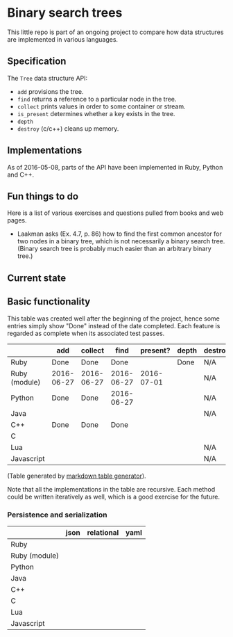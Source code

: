 # Binary search trees

This little repo is part of an ongoing project to compare
how data structures are implemented in various languages.


## Specification

The `Tree` data structure API:

* `add` provisions the tree.
* `find` returns a reference to a particular node in the tree.
* `collect` prints values in order to some container or stream.
* `is_present` determines whether a key exists in the tree.
* `depth`
* `destroy` (c/c++) cleans up memory.


## Implementations

As of 2016-05-08, parts of the API have been implemented in Ruby, Python and C++.


## Fun things to do

Here is a list of various exercises and questions pulled from books and
web pages.

* Laakman asks (Ex. 4.7, p. 86) how to find the first common ancestor for
two nodes in a binary tree, which is not necessarily a binary search
tree. (Binary search tree is probably much easier than an arbitrary
binary tree.)


## Current state

## Basic functionality

This table was created well after the beginning of the project, hence some
entries simply show "Done" instead of the date completed. Each feature is
regarded as complete when its associated test passes.

|               | add        | collect    | find       | present?   | depth | destroy | maximum    | minimum    |
|---            |---         |---         |---         |---         |---    |---      |---         |---         |
| Ruby          | Done       | Done       | Done       |            | Done  |  N/A    |            |            |
| Ruby (module) | 2016-06-27 | 2016-06-27 | 2016-06-27 | 2016-07-01 |       |  N/A    | 2016-06-28 | 2016-06-28 |
| Python        | Done       | Done       | 2016-06-27 |            |       |  N/A    |            |            |
| Java          |            |            |            |            |       |  N/A    |            |            |
| C++           | Done       | Done       | Done       |            |       |         |            |            |
| C             |            |            |            |            |       |         |            |            |
| Lua           |            |            |            |            |       |  N/A    |            |            |
| Javascript    |            |            |            |            |       |  N/A    |            |            |


(Table generated by [markdown table generator](http://www.tablesgenerator.com/markdown_tables)).

Note that all the implementations in the table are recursive. Each method could
be written iteratively as well, which is a good exercise for the future.


### Persistence and serialization

|               | json       | relational | yaml       |
|---            |---         |---         |---         |
| Ruby          |            |            |            |
| Ruby (module) |            |            |            |
| Python        |            |            |            |
| Java          |            |            |            |
| C++           |            |            |            |
| C             |            |            |            |
| Lua           |            |            |            |
| Javascript    |            |            |            |


